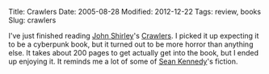 Title: Crawlers
Date: 2005-08-28
Modified: 2012-12-22
Tags: review, books
Slug: crawlers

I've just finished reading <a href="http://www.darkecho.com/JohnShirley/" >John Shirley</a>'s <a href="http://www.amazon.com/dp/0345446526/" >Crawlers</a>. I picked it up expecting it to be a cyberpunk book, but it turned out to be more horror than anything else. It takes about 200 pages to get actually get into the book, but I ended up enjoying it. It reminds me a lot of some of <a href="http://darkatlas.com/" >Sean Kennedy</a>'s fiction.
